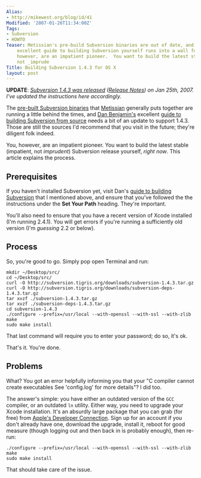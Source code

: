 ```yaml
---
Alias:
- http://mikewest.org/blog/id/41
Modified: '2007-01-26T11:34:00Z'
Tags:
- Subversion
- HOWTO
Teaser: Metissian's pre-build Subversion binaries are out of date, and Dan Benjamin's
    excellent guide to building Subversion yourself runs into a wall for 1.4+.  You,
    however, are an impatient pioneer.  You want to build the latest stable (impatient,
    not _imprude
Title: Building Subversion 1.4.3 for OS X
layout: post
---
```

__UPDATE__: _[Subversion 1.4.3 was released][svn_143]
([Release Notes][release_143]) on Jan 25th, 2007.  I've updated the
instructions here accordingly._

[svn_143]: http://subversion.tigris.org/servlets/NewsItemView?newsItemID=1807
[release_143]: http://svn.collab.net/repos/svn/tags/1.4.3/CHANGES

The [pre-built Subversion binaries][metissian_svn] that [Metissian][] generally
puts together are running a little behind the times, and
[Dan Benjamin's][hivelogic] excellent [guide to building Subversion from
source][hivelogic_svn] needs a bit of an update to support 1.4.3.   Those are still
the sources I'd recommend that you visit in the future; they're diligent folk
indeed.

You, however, are an impatient pioneer.  You want to build the latest stable
(impatient, not _imprudent_) Subversion release yourself, _right now_. This
article explains the process.

Prerequisites
-------------

If you haven't installed Subversion yet, visit Dan's [guide to building
Subversion][hivelogic_svn] that I mentioned above, and ensure that you've
followed the the instructions under the __Set Your Path__ heading.  They're
important.

You'll also need to ensure that you have a recent version of Xcode installed
(I'm running 2.4.1).  You will get errors if you're running a sufficiently old
version (I'm _guessing_ 2.2 or below).

Process
-------

So, you're good to go.  Simply pop open Terminal and run:

    mkdir ~/Desktop/src/
    cd ~/Desktop/src/
    curl -O http://subversion.tigris.org/downloads/subversion-1.4.3.tar.gz
    curl -O http://subversion.tigris.org/downloads/subversion-deps-1.4.3.tar.gz
    tar xvzf ./subversion-1.4.3.tar.gz
    tar xvzf ./subversion-deps-1.4.3.tar.gz
    cd subversion-1.4.3
    ./configure --prefix=/usr/local --with-openssl --with-ssl --with-zlib
    make
    sudo make install

That last command will require you to enter your password; do so, it's ok.
    
That's it.  You're done.

Problems
--------

What?  You got an error helpfully informing you that your "C compiler cannot
create executables See 'config.log' for more details"?  I did too.

The answer's simple: you have either an outdated version of the `GCC`
compiler, or an outdated `ln` utility.  Either way, you need to upgrade your
Xcode installation.  It's an absurdly large package that you can grab (for
free) from [Apple's Developer Connection][adc].  Sign up for an account if you
don't already have one, download the upgrade, install it, reboot for good
measure (though logging out and then back in is probably enough), then re-run:

    ./configure --prefix=/usr/local --with-openssl --with-ssl --with-zlib
    make
    sudo make install

That should take care of the issue.
    
[metissian]: http://metissian.com/
[metissian_svn]: http://metissian.com/projects/macosx/subversion/ "Subversion Packages for Mac OS X"
[hivelogic]: http://hivelogic.com/ "Dan Benjamin: Hivelogic"
[hivelogic_svn]: http://hivelogic.com/articles/2006/04/19/svn_on_os_x "Building Subversion (SVN) on Mac OS X"
[adc]: http://developer.apple.com/ "Apple Developer Connection"
